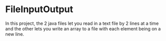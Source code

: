 # FileInputOutput

In this project, the 2 java files let you read in a text file by 2 lines at a time and the other lets you write an array to a file with each element being on a new line.
